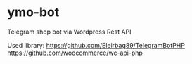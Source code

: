 # ymo-bot
Telegram shop bot via Wordpress Rest API

Used library: https://github.com/Eleirbag89/TelegramBotPHP <br/>
https://github.com/woocommerce/wc-api-php
